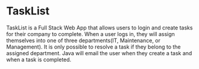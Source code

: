 # TaskList
TaskList is a Full Stack Web App that allows users to login and create tasks for their company to complete. When a user logs in, they will assign themselves into one of three 
departments(IT, Maintenance, or Management). It is only possible to resolve a task if they belong to the assigned department. Java will email the user when they create
a task and when a task is completed. 
